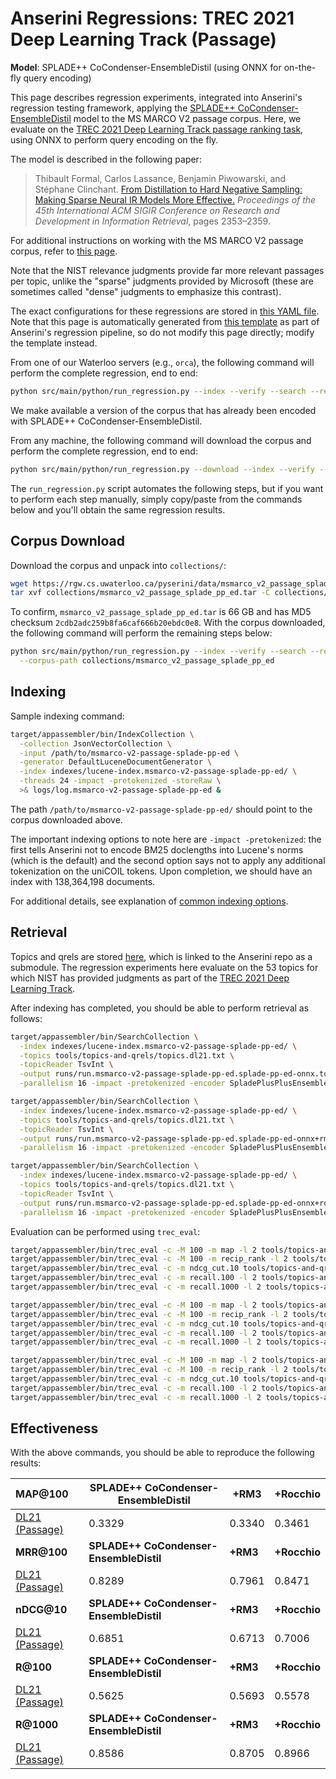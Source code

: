 # Anserini Regressions: TREC 2021 Deep Learning Track (Passage)

**Model**: SPLADE++ CoCondenser-EnsembleDistil (using ONNX for on-the-fly query encoding)

This page describes regression experiments, integrated into Anserini's regression testing framework, applying the [SPLADE++ CoCondenser-EnsembleDistil](https://huggingface.co/naver/splade-cocondenser-ensembledistil) model to the MS MARCO V2 passage corpus.
Here, we evaluate on the [TREC 2021 Deep Learning Track passage ranking task](https://trec.nist.gov/data/deep2021.html), using ONNX to perform query encoding on the fly.

The model is described in the following paper:

> Thibault Formal, Carlos Lassance, Benjamin Piwowarski, and Stéphane Clinchant. [From Distillation to Hard Negative Sampling: Making Sparse Neural IR Models More Effective.](https://dl.acm.org/doi/10.1145/3477495.3531857) _Proceedings of the 45th International ACM SIGIR Conference on Research and Development in Information Retrieval_, pages 2353–2359.

For additional instructions on working with the MS MARCO V2 passage corpus, refer to [this page](../../docs/experiments-msmarco-v2.md).

Note that the NIST relevance judgments provide far more relevant passages per topic, unlike the "sparse" judgments provided by Microsoft (these are sometimes called "dense" judgments to emphasize this contrast).

The exact configurations for these regressions are stored in [this YAML file](../../src/main/resources/regression/dl21-passage-splade-pp-ed-onnx.yaml).
Note that this page is automatically generated from [this template](../../src/main/resources/docgen/templates/dl21-passage-splade-pp-ed-onnx.template) as part of Anserini's regression pipeline, so do not modify this page directly; modify the template instead.

From one of our Waterloo servers (e.g., `orca`), the following command will perform the complete regression, end to end:

```bash
python src/main/python/run_regression.py --index --verify --search --regression dl21-passage-splade-pp-ed-onnx
```

We make available a version of the corpus that has already been encoded with SPLADE++ CoCondenser-EnsembleDistil.

From any machine, the following command will download the corpus and perform the complete regression, end to end:

```bash
python src/main/python/run_regression.py --download --index --verify --search --regression dl21-passage-splade-pp-ed-onnx
```

The `run_regression.py` script automates the following steps, but if you want to perform each step manually, simply copy/paste from the commands below and you'll obtain the same regression results.

## Corpus Download

Download the corpus and unpack into `collections/`:

```bash
wget https://rgw.cs.uwaterloo.ca/pyserini/data/msmarco_v2_passage_splade_pp_ed.tar -P collections/
tar xvf collections/msmarco_v2_passage_splade_pp_ed.tar -C collections/
```

To confirm, `msmarco_v2_passage_splade_pp_ed.tar` is 66 GB and has MD5 checksum `2cdb2adc259b8fa6caf666b20ebdc0e8`.
With the corpus downloaded, the following command will perform the remaining steps below:

```bash
python src/main/python/run_regression.py --index --verify --search --regression dl21-passage-splade-pp-ed-onnx \
  --corpus-path collections/msmarco_v2_passage_splade_pp_ed
```

## Indexing

Sample indexing command:

```bash
target/appassembler/bin/IndexCollection \
  -collection JsonVectorCollection \
  -input /path/to/msmarco-v2-passage-splade-pp-ed \
  -generator DefaultLuceneDocumentGenerator \
  -index indexes/lucene-index.msmarco-v2-passage-splade-pp-ed/ \
  -threads 24 -impact -pretokenized -storeRaw \
  >& logs/log.msmarco-v2-passage-splade-pp-ed &
```

The path `/path/to/msmarco-v2-passage-splade-pp-ed/` should point to the corpus downloaded above.

The important indexing options to note here are `-impact -pretokenized`: the first tells Anserini not to encode BM25 doclengths into Lucene's norms (which is the default) and the second option says not to apply any additional tokenization on the uniCOIL tokens.
Upon completion, we should have an index with 138,364,198 documents.

For additional details, see explanation of [common indexing options](../../docs/common-indexing-options.md).

## Retrieval

Topics and qrels are stored [here](https://github.com/castorini/anserini-tools/tree/master/topics-and-qrels), which is linked to the Anserini repo as a submodule.
The regression experiments here evaluate on the 53 topics for which NIST has provided judgments as part of the [TREC 2021 Deep Learning Track](https://trec.nist.gov/data/deep2021.html).

After indexing has completed, you should be able to perform retrieval as follows:

```bash
target/appassembler/bin/SearchCollection \
  -index indexes/lucene-index.msmarco-v2-passage-splade-pp-ed/ \
  -topics tools/topics-and-qrels/topics.dl21.txt \
  -topicReader TsvInt \
  -output runs/run.msmarco-v2-passage-splade-pp-ed.splade-pp-ed-onnx.topics.dl21.txt \
  -parallelism 16 -impact -pretokenized -encoder SpladePlusPlusEnsembleDistil &

target/appassembler/bin/SearchCollection \
  -index indexes/lucene-index.msmarco-v2-passage-splade-pp-ed/ \
  -topics tools/topics-and-qrels/topics.dl21.txt \
  -topicReader TsvInt \
  -output runs/run.msmarco-v2-passage-splade-pp-ed.splade-pp-ed-onnx+rm3.topics.dl21.txt \
  -parallelism 16 -impact -pretokenized -encoder SpladePlusPlusEnsembleDistil -rm3 -collection JsonVectorCollection &

target/appassembler/bin/SearchCollection \
  -index indexes/lucene-index.msmarco-v2-passage-splade-pp-ed/ \
  -topics tools/topics-and-qrels/topics.dl21.txt \
  -topicReader TsvInt \
  -output runs/run.msmarco-v2-passage-splade-pp-ed.splade-pp-ed-onnx+rocchio.topics.dl21.txt \
  -parallelism 16 -impact -pretokenized -encoder SpladePlusPlusEnsembleDistil -rocchio -collection JsonVectorCollection &
```

Evaluation can be performed using `trec_eval`:

```bash
target/appassembler/bin/trec_eval -c -M 100 -m map -l 2 tools/topics-and-qrels/qrels.dl21-passage.txt runs/run.msmarco-v2-passage-splade-pp-ed.splade-pp-ed-onnx.topics.dl21.txt
target/appassembler/bin/trec_eval -c -M 100 -m recip_rank -l 2 tools/topics-and-qrels/qrels.dl21-passage.txt runs/run.msmarco-v2-passage-splade-pp-ed.splade-pp-ed-onnx.topics.dl21.txt
target/appassembler/bin/trec_eval -c -m ndcg_cut.10 tools/topics-and-qrels/qrels.dl21-passage.txt runs/run.msmarco-v2-passage-splade-pp-ed.splade-pp-ed-onnx.topics.dl21.txt
target/appassembler/bin/trec_eval -c -m recall.100 -l 2 tools/topics-and-qrels/qrels.dl21-passage.txt runs/run.msmarco-v2-passage-splade-pp-ed.splade-pp-ed-onnx.topics.dl21.txt
target/appassembler/bin/trec_eval -c -m recall.1000 -l 2 tools/topics-and-qrels/qrels.dl21-passage.txt runs/run.msmarco-v2-passage-splade-pp-ed.splade-pp-ed-onnx.topics.dl21.txt

target/appassembler/bin/trec_eval -c -M 100 -m map -l 2 tools/topics-and-qrels/qrels.dl21-passage.txt runs/run.msmarco-v2-passage-splade-pp-ed.splade-pp-ed-onnx+rm3.topics.dl21.txt
target/appassembler/bin/trec_eval -c -M 100 -m recip_rank -l 2 tools/topics-and-qrels/qrels.dl21-passage.txt runs/run.msmarco-v2-passage-splade-pp-ed.splade-pp-ed-onnx+rm3.topics.dl21.txt
target/appassembler/bin/trec_eval -c -m ndcg_cut.10 tools/topics-and-qrels/qrels.dl21-passage.txt runs/run.msmarco-v2-passage-splade-pp-ed.splade-pp-ed-onnx+rm3.topics.dl21.txt
target/appassembler/bin/trec_eval -c -m recall.100 -l 2 tools/topics-and-qrels/qrels.dl21-passage.txt runs/run.msmarco-v2-passage-splade-pp-ed.splade-pp-ed-onnx+rm3.topics.dl21.txt
target/appassembler/bin/trec_eval -c -m recall.1000 -l 2 tools/topics-and-qrels/qrels.dl21-passage.txt runs/run.msmarco-v2-passage-splade-pp-ed.splade-pp-ed-onnx+rm3.topics.dl21.txt

target/appassembler/bin/trec_eval -c -M 100 -m map -l 2 tools/topics-and-qrels/qrels.dl21-passage.txt runs/run.msmarco-v2-passage-splade-pp-ed.splade-pp-ed-onnx+rocchio.topics.dl21.txt
target/appassembler/bin/trec_eval -c -M 100 -m recip_rank -l 2 tools/topics-and-qrels/qrels.dl21-passage.txt runs/run.msmarco-v2-passage-splade-pp-ed.splade-pp-ed-onnx+rocchio.topics.dl21.txt
target/appassembler/bin/trec_eval -c -m ndcg_cut.10 tools/topics-and-qrels/qrels.dl21-passage.txt runs/run.msmarco-v2-passage-splade-pp-ed.splade-pp-ed-onnx+rocchio.topics.dl21.txt
target/appassembler/bin/trec_eval -c -m recall.100 -l 2 tools/topics-and-qrels/qrels.dl21-passage.txt runs/run.msmarco-v2-passage-splade-pp-ed.splade-pp-ed-onnx+rocchio.topics.dl21.txt
target/appassembler/bin/trec_eval -c -m recall.1000 -l 2 tools/topics-and-qrels/qrels.dl21-passage.txt runs/run.msmarco-v2-passage-splade-pp-ed.splade-pp-ed-onnx+rocchio.topics.dl21.txt
```

## Effectiveness

With the above commands, you should be able to reproduce the following results:

| **MAP@100**                                                                                                  | **SPLADE++ CoCondenser-EnsembleDistil**| **+RM3**  | **+Rocchio**|
|:-------------------------------------------------------------------------------------------------------------|-----------|-----------|-----------|
| [DL21 (Passage)](https://microsoft.github.io/msmarco/TREC-Deep-Learning)                                     | 0.3329    | 0.3340    | 0.3461    |
| **MRR@100**                                                                                                  | **SPLADE++ CoCondenser-EnsembleDistil**| **+RM3**  | **+Rocchio**|
| [DL21 (Passage)](https://microsoft.github.io/msmarco/TREC-Deep-Learning)                                     | 0.8289    | 0.7961    | 0.8471    |
| **nDCG@10**                                                                                                  | **SPLADE++ CoCondenser-EnsembleDistil**| **+RM3**  | **+Rocchio**|
| [DL21 (Passage)](https://microsoft.github.io/msmarco/TREC-Deep-Learning)                                     | 0.6851    | 0.6713    | 0.7006    |
| **R@100**                                                                                                    | **SPLADE++ CoCondenser-EnsembleDistil**| **+RM3**  | **+Rocchio**|
| [DL21 (Passage)](https://microsoft.github.io/msmarco/TREC-Deep-Learning)                                     | 0.5625    | 0.5693    | 0.5578    |
| **R@1000**                                                                                                   | **SPLADE++ CoCondenser-EnsembleDistil**| **+RM3**  | **+Rocchio**|
| [DL21 (Passage)](https://microsoft.github.io/msmarco/TREC-Deep-Learning)                                     | 0.8586    | 0.8705    | 0.8966    |
